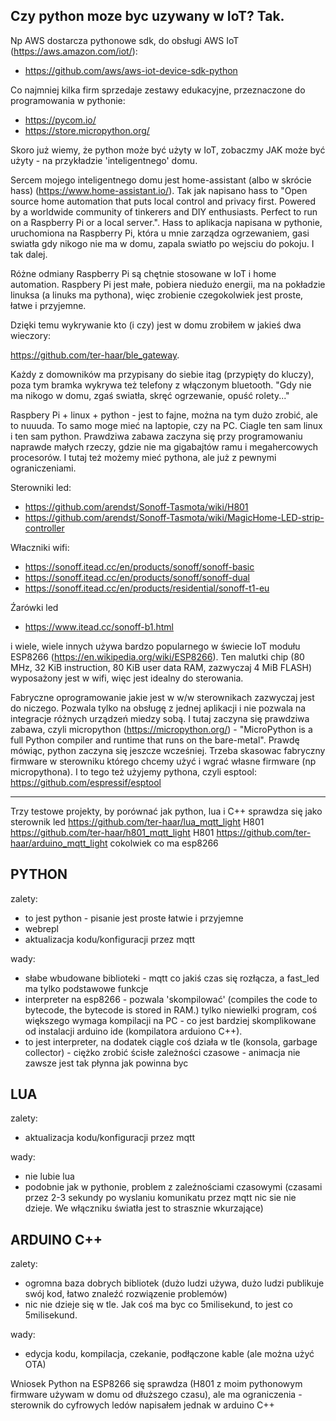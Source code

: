 ## Czy python moze byc uzywany w IoT? Tak. 

Np AWS dostarcza pythonowe sdk, do obsługi AWS IoT (https://aws.amazon.com/iot/): 

* https://github.com/aws/aws-iot-device-sdk-python

Co najmniej kilka firm sprzedaje zestawy edukacyjne, przeznaczone do programowania w pythonie:

* https://pycom.io/
* https://store.micropython.org/

Skoro już wiemy, że python może być użyty w IoT, zobaczmy JAK może być użyty - na przykładzie 'inteligentnego' domu.

Sercem mojego inteligentnego domu jest home-assistant (albo w skrócie hass) (https://www.home-assistant.io/). Tak jak napisano hass to "Open source home automation that puts local control and privacy first. Powered by a worldwide community of tinkerers and DIY enthusiasts. Perfect to run on a Raspberry Pi or a local server.". 
Hass to aplikacja napisana w pythonie, uruchomiona na Raspberry Pi, która u mnie zarządza ogrzewaniem, gasi swiatła gdy nikogo nie ma w domu, zapala swiatło po wejsciu do pokoju. I tak dalej. 

Różne odmiany Raspberry Pi są chętnie stosowane w IoT i home automation. Raspbery Pi jest małe, pobiera niedużo energii, ma na pokładzie linuksa (a linuks ma pythona), więc zrobienie czegokolwiek jest proste, łatwe i przyjemne. 

Dzięki temu wykrywanie kto (i czy) jest w domu zrobiłem w jakieś dwa wieczory:

https://github.com/ter-haar/ble_gateway. 

Każdy z domowników ma przypisany do siebie itag (przypięty do kluczy), poza tym bramka wykrywa też telefony z włączonym bluetooth. "Gdy nie ma nikogo w domu, zgaś swiatła, skręć ogrzewanie, opuść rolety..."

Raspbery Pi + linux + python - jest to fajne, można na tym dużo zrobić, ale to nuuuda. To samo moge mieć na laptopie, czy na PC. Ciagle ten sam linux i ten sam python. Prawdziwa zabawa zaczyna się przy programowaniu naprawde małych rzeczy, gdzie nie ma gigabajtów ramu i megahercowych procesorów. I tutaj też możemy mieć pythona, ale już z pewnymi ograniczeniami. 

Sterowniki led:
* https://github.com/arendst/Sonoff-Tasmota/wiki/H801
* https://github.com/arendst/Sonoff-Tasmota/wiki/MagicHome-LED-strip-controller

Właczniki wifi:
* https://sonoff.itead.cc/en/products/sonoff/sonoff-basic
* https://sonoff.itead.cc/en/products/sonoff/sonoff-dual
* https://sonoff.itead.cc/en/products/residential/sonoff-t1-eu

Źarówki led
* https://www.itead.cc/sonoff-b1.html

i wiele, wiele innych używa bardzo popularnego w świecie IoT modułu ESP8266 (https://en.wikipedia.org/wiki/ESP8266). Ten malutki chip (80 MHz, 32 KiB instruction, 80 KiB user data RAM, zazwyczaj 4 MiB FLASH) wyposażony jest w wifi, więc jest idealny do sterowania. 

Fabryczne oprogramowanie jakie jest w w/w sterownikach zazwyczaj jest do niczego. Pozwala tylko na obsługę z jednej aplikacji i nie pozwala na integracje różnych urządzeń miedzy sobą. I tutaj zaczyna się prawdziwa zabawa, czyli micropython (https://micropython.org/) - "MicroPython is a full Python compiler and runtime that runs on the bare-metal".
Prawdę mówiąc, python zaczyna się jeszcze wcześniej. Trzeba skasowac fabryczny firmware w sterowniku którego chcemy użyć i wgrać własne firmware (np micropythona). I to tego też użyjemy pythona, czyli esptool: https://github.com/espressif/esptool

-----------------------------------------------------------------------------------------

Trzy testowe projekty, by porównać jak python, lua i C++ sprawdza się jako sterownik led
https://github.com/ter-haar/lua_mqtt_light
H801
https://github.com/ter-haar/h801_mqtt_light
H801
https://github.com/ter-haar/arduino_mqtt_light
cokolwiek co ma esp8266

PYTHON
------
zalety: 
* to jest python - pisanie jest proste łatwie i przyjemne
* webrepl
* aktualizacja kodu/konfiguracji przez mqtt

wady:
* słabe wbudowane biblioteki - mqtt co jakiś czas się rozłącza, a fast_led ma tylko podstawowe funkcje
* interpreter na esp8266 - pozwala 'skompilować' (compiles the code to bytecode, the bytecode is stored in RAM.) tylko niewielki program, coś większego wymaga kompilacji na PC - co jest bardziej skomplikowane od instalacji arduino ide (kompilatora arduiono C++).
* to jest interpreter, na dodatek ciągle coś działa w tle (konsola, garbage collector) - ciężko zrobić ścisłe zależności czasowe - animacja nie zawsze jest tak płynna jak powinna byc

LUA
---
zalety:
* aktualizacja kodu/konfiguracji przez mqtt

wady:
* nie lubie lua
* podobnie jak w pythonie, problem z zaleźnościami czasowymi (czasami przez 2-3 sekundy po wyslaniu komunikatu przez mqtt nic sie nie dzieje. We włączniku światła jest to strasznie wkurzające)

ARDUINO C++
-----------
zalety:
* ogromna baza dobrych bibliotek (dużo ludzi używa, dużo ludzi publikuje swój kod, łatwo znaleźć rozwiązenie problemów)
* nic nie dzieje się w tle. Jak coś ma byc co 5milisekund, to jest co 5milisekund.

wady:
* edycja kodu, kompilacja, czekanie, podłączone kable (ale można użyć OTA)

Wniosek
Python na ESP8266 się sprawdza (H801 z moim pythonowym firmware używam w domu od dłuższego czasu), ale ma ograniczenia - sterownik do cyfrowych ledów napisałem jednak w arduino C++



